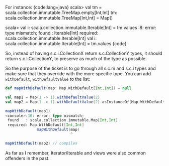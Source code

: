 For instance:
{code:lang=java}
scala> val tm = scala.collection.immutable.TreeMap.empty[Int,Int]
tm: scala.collection.immutable.TreeMap[Int,Int] = Map()

scala> val i: scala.collection.immutable.Iterable[Int] = tm.values
<console>:8: error: type mismatch;
 found   : Iterable[Int]
 required: scala.collection.immutable.Iterable[Int]
       val i: scala.collection.immutable.Iterable[Int] = tm.values
{code}

So, instead of having s.c.i.CollectionX return s.c.CollectionY types, it should return s.c.i.CollectionY, to preserve as much of the type as possible.

So the purpose of the ticket is to go through all s.c.m and s.c.i types and make sure that they override with the more specific type.
You can add `withDefault`, `withDefaultValue` to the list:

```scala
def mapWithDefault(map: Map.WithDefault[Int,Int]) = null

val map1 = Map(1 -> 1).withDefaultValue(2)
val map2 = Map(1 -> 1).withDefaultValue(2).asInstanceOf[Map.WithDefault[Int,Int]]

mapWithDefault(map1)
<console>:10: error: type mismatch;
 found   : scala.collection.immutable.Map[Int,Int]
 required: Map.WithDefault[Int,Int]
              mapWithDefault(map)
                             ^

mapWithDefault(map2) // compiles
```

As far as I remember, Iterator/Iterable and views were also common offenders in the past.
